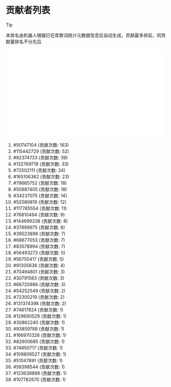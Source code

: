 # 贡献者列表

> [!TIP]
> 本排名由机器人根据已在库歌词统计元数据信息后自动生成，贡献最多排前，同贡献量排名不分先后

![贡献者头像画廊](./CONTRIBUTORS.svg)

1. #50747104 (贡献次数: 163)
2. #115442729 (贡献次数: 52)
3. #92374733 (贡献次数: 39)
4. #132769718 (贡献次数: 33)
5. #72502111 (贡献次数: 24)
6. #165106362 (贡献次数: 23)
7. #79665752 (贡献次数: 18)
8. #50987405 (贡献次数: 18)
9. #34237075 (贡献次数: 14)
10. #52089819 (贡献次数: 12)
11. #117785554 (贡献次数: 11)
12. #76810494 (贡献次数: 9)
13. #144699338 (贡献次数: 8)
14. #37899975 (贡献次数: 8)
15. #39523898 (贡献次数: 7)
16. #68677053 (贡献次数: 7)
17. #83578994 (贡献次数: 7)
18. #56493273 (贡献次数: 5)
19. #56755417 (贡献次数: 5)
20. #91305636 (贡献次数: 4)
21. #70494801 (贡献次数: 3)
22. #30791583 (贡献次数: 3)
23. #68720986 (贡献次数: 3)
24. #54252549 (贡献次数: 2)
25. #72300219 (贡献次数: 2)
26. #131374398 (贡献次数: 2)
27. #74817824 (贡献次数: 1)
28. #129690529 (贡献次数: 1)
29. #30862240 (贡献次数: 1)
30. #93859788 (贡献次数: 1)
31. #166970328 (贡献次数: 1)
32. #82600685 (贡献次数: 1)
33. #74950717 (贡献次数: 1)
34. #109809527 (贡献次数: 1)
35. #51047891 (贡献次数: 1)
36. #58398544 (贡献次数: 1)
37. #123639898 (贡献次数: 1)
38. #107782670 (贡献次数: 1)
